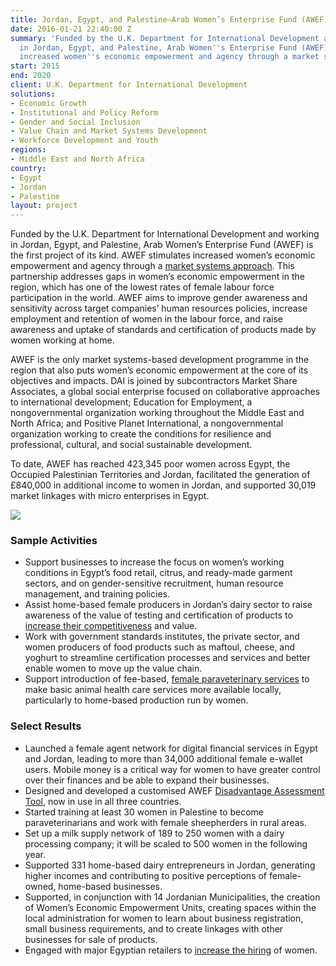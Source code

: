 ```yaml
---
title: Jordan, Egypt, and Palestine—Arab Women’s Enterprise Fund (AWEF)
date: 2016-01-21 22:40:00 Z
summary: 'Funded by the U.K. Department for International Development and working
  in Jordan, Egypt, and Palestine, Arab Women''s Enterprise Fund (AWEF) stimulates
  increased women''s economic empowerment and agency through a market systems approach. '
start: 2015
end: 2020
client: U.K. Department for International Development
solutions:
- Economic Growth
- Institutional and Policy Reform
- Gender and Social Inclusion
- Value Chain and Market Systems Development
- Workforce Development and Youth
regions:
- Middle East and North Africa
country:
- Egypt
- Jordan
- Palestine
layout: project
---
```


Funded by the U.K. Department for International Development and working in Jordan, Egypt, and Palestine, Arab Women’s Enterprise Fund (AWEF) is the first project of its kind. AWEF stimulates increased women’s economic empowerment and agency through a [market systems approach][1]. This partnership addresses gaps in women’s economic empowerment in the region, which has one of the lowest rates of female labour force participation in the world. AWEF aims to improve gender awareness and sensitivity across target companies’ human resources policies, increase employment and retention of women in the labour force, and raise awareness and uptake of standards and certification of products made by women working at home.

AWEF is the only market systems-based development programme in the region that also puts women’s economic empowerment at the core of its objectives and impacts. DAI is joined by subcontractors Market Share Associates, a global social enterprise focused on collaborative approaches to international development; Education for Employment, a nongovernmental organization working throughout the Middle East and North Africa; and Positive Planet International, a nongovernmental organization working to create the conditions for resilience and professional, cultural, and social sustainable development. 

To date, AWEF has reached 423,345 poor women across Egypt, the Occupied Palestinian Territories and Jordan, facilitated the generation of £840,000 in additional income to women in Jordan, and supported 30,019 market linkages with micro enterprises in Egypt.

![][2]

### Sample Activities

* Support businesses to increase the focus on women’s working conditions in Egypt’s food retail, citrus, and ready-made garment sectors, and on gender-sensitive recruitment, human resource management, and training policies. 
* Assist home-based female producers in Jordan’s dairy sector to raise awareness of the value of testing and certification of products to [increase their competitiveness](http://jordantimes.com/news/local/uk-project-helps-jerash-women-sell-dairy-products-national-market) and value.
* Work with government standards institutes, the private sector, and women producers of food products such as maftoul, cheese, and yoghurt to streamline certification processes and services and better enable women to move up the value chain.
* Support introduction of fee-based, [female paraveterinary services](https://dai-global-developments.com/articles/turning-social-norms-in-the-middle-east-into-job-opportunities-for-women) to make basic animal health care services more available locally, particularly to home-based production run by women.

###  Select Results

* Launched a female agent network for digital financial services in Egypt and Jordan, leading to more than 34,000 additional female e-wallet users. Mobile money is a critical way for women to have greater control over their finances and be able to expand their businesses.
* Designed and developed a customised AWEF [Disadvantage Assessment Tool](https://seepnetwork.org/files/galleries/Disadvantage_Assessment_Brief_Revised_(Nov_2017).pdf), now in use in all three countries. 
* Started training at least 30 women in Palestine to become paraveterinarians and work with female sheepherders in rural areas. 
* Set up a milk supply network of 189 to 250 women with a dairy processing company; it will be scaled to 500 women in the following year. 
* Supported 331 home-based dairy entrepreneurs in Jordan, generating higher incomes and contributing to positive perceptions of female-owned, home-based businesses.  
* Supported, in conjunction with 14 Jordanian Municipalities, the creation of Women’s Economic Empowerment Units, creating spaces within the local administration for women to learn about business registration, small business requirements, and to create linkages with other businesses for sale of products.
* Engaged with major Egyptian retailers to [increase the hiring](https://beamexchange.org/community/blogs/9999/1/1/fintech-for-women-egypt/) of women. 

[1]: http://dai-global-developments.com/articles/market-systems-development-a-primer-on-pro-poor-programming?utm_source=daidotcom
[2]: https://assetify-dai.com/projects/AWEF-web-page.jpg